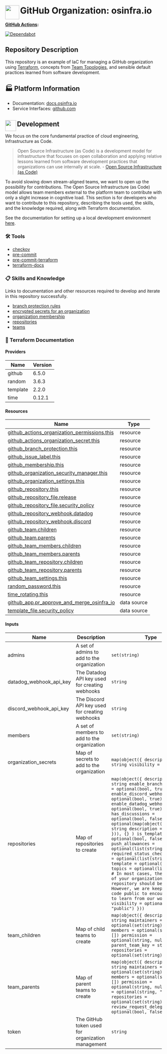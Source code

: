 # <img align="left" width="45" height="45" src="https://github.com/osinfra-io/github-organization-management/assets/1610100/2d305949-da04-4fa7-9b03-b880b400929a"> GitHub Organization: osinfra.io

**[GitHub Actions](https://github.com/osinfra-io/github-organization-management/actions):**

[![Dependabot](https://github.com/osinfra-io/github-organization-management/actions/workflows/dependabot.yml/badge.svg)](https://github.com/osinfra-io/github-organization-management/actions/workflows/dependabot.yml)

## Repository Description

This repository is an example of IaC for managing a GitHub organization using [Terraform](https://www.terraform.io), concepts from [Team Topologies](https://teamtopologies.com/), and sensible default practices learned from software development.

## 🏭 Platform Information

- Documentation: [docs.osinfra.io](https://docs.osinfra.io/github/organization-management)
- Service Interfaces: [github.com](https://github.com/osinfra-io/github-organization-management/issues/new/choose)

## <img align="left" width="35" height="35" src="https://github.com/osinfra-io/github-organization-management/assets/1610100/39d6ae3b-ccc2-42db-92f1-276a5bc54e65"> Development

We focus on the core fundamental practice of cloud engineering, Infrastructure as Code.

>Open Source Infrastructure (as Code) is a development model for infrastructure that focuses on open collaboration and applying relative lessons learned from software development practices that organizations can use internally at scale. - [Open Source Infrastructure (as Code)](https://www.osinfra.io)

To avoid slowing down stream-aligned teams, we want to open up the possibility for contributions. The Open Source Infrastructure (as Code) model allows team members external to the platform team to contribute with only a slight increase in cognitive load. This section is for developers who want to contribute to this repository, describing the tools used, the skills, and the knowledge required, along with Terraform documentation.

See the documentation for setting up a local development environment [here](https://docs.osinfra.io/fundamentals/development-setup).

### 🛠️ Tools

- [checkov](https://github.com/bridgecrewio/checkov)
- [pre-commit](https://github.com/pre-commit/pre-commit)
- [pre-commit-terraform](https://github.com/antonbabenko/pre-commit-terraform)
- [terraform-docs](https://github.com/terraform-docs/terraform-docs)

### 📋 Skills and Knowledge

Links to documentation and other resources required to develop and iterate in this repository successfully.

- [branch protection rules](https://docs.github.com/en/repositories/configuring-branches-and-merges-in-your-repository/defining-the-mergeability-of-pull-requests/about-protected-branchess)
- [encrypted secrets for an organization](https://docs.github.com/en/actions/security-guides/encrypted-secrets#creating-encrypted-secrets-for-an-organization)
- [organization membership](https://docs.github.com/en/organizations/managing-membership-in-your-organization)
- [repositories](https://docs.github.com/en/repositories/creating-and-managing-repositories/about-repositories)
- [teams](https://docs.github.com/en/organizations/managing-access-to-your-organizations-repositories/managing-teams-in-your-organization)

### 📓 Terraform Documentation

<!-- BEGIN_TF_DOCS -->
#### Providers

| Name | Version |
|------|---------|
| github | 6.5.0 |
| random | 3.6.3 |
| template | 2.2.0 |
| time | 0.12.1 |

#### Resources

| Name | Type |
|------|------|
| [github_actions_organization_permissions.this](https://registry.terraform.io/providers/integrations/github/latest/docs/resources/actions_organization_permissions) | resource |
| [github_actions_organization_secret.this](https://registry.terraform.io/providers/integrations/github/latest/docs/resources/actions_organization_secret) | resource |
| [github_branch_protection.this](https://registry.terraform.io/providers/integrations/github/latest/docs/resources/branch_protection) | resource |
| [github_issue_label.this](https://registry.terraform.io/providers/integrations/github/latest/docs/resources/issue_label) | resource |
| [github_membership.this](https://registry.terraform.io/providers/integrations/github/latest/docs/resources/membership) | resource |
| [github_organization_security_manager.this](https://registry.terraform.io/providers/integrations/github/latest/docs/resources/organization_security_manager) | resource |
| [github_organization_settings.this](https://registry.terraform.io/providers/integrations/github/latest/docs/resources/organization_settings) | resource |
| [github_repository.this](https://registry.terraform.io/providers/integrations/github/latest/docs/resources/repository) | resource |
| [github_repository_file.release](https://registry.terraform.io/providers/integrations/github/latest/docs/resources/repository_file) | resource |
| [github_repository_file.security_policy](https://registry.terraform.io/providers/integrations/github/latest/docs/resources/repository_file) | resource |
| [github_repository_webhook.datadog](https://registry.terraform.io/providers/integrations/github/latest/docs/resources/repository_webhook) | resource |
| [github_repository_webhook.discord](https://registry.terraform.io/providers/integrations/github/latest/docs/resources/repository_webhook) | resource |
| [github_team.children](https://registry.terraform.io/providers/integrations/github/latest/docs/resources/team) | resource |
| [github_team.parents](https://registry.terraform.io/providers/integrations/github/latest/docs/resources/team) | resource |
| [github_team_members.children](https://registry.terraform.io/providers/integrations/github/latest/docs/resources/team_members) | resource |
| [github_team_members.parents](https://registry.terraform.io/providers/integrations/github/latest/docs/resources/team_members) | resource |
| [github_team_repository.children](https://registry.terraform.io/providers/integrations/github/latest/docs/resources/team_repository) | resource |
| [github_team_repository.parents](https://registry.terraform.io/providers/integrations/github/latest/docs/resources/team_repository) | resource |
| [github_team_settings.this](https://registry.terraform.io/providers/integrations/github/latest/docs/resources/team_settings) | resource |
| [random_password.this](https://registry.terraform.io/providers/hashicorp/random/latest/docs/resources/password) | resource |
| [time_rotating.this](https://registry.terraform.io/providers/hashicorp/time/latest/docs/resources/rotating) | resource |
| [github_app.pr_approve_and_merge_osinfra_io](https://registry.terraform.io/providers/integrations/github/latest/docs/data-sources/app) | data source |
| [template_file.security_policy](https://registry.terraform.io/providers/hashicorp/template/latest/docs/data-sources/file) | data source |

#### Inputs

| Name | Description | Type | Default | Required |
|------|-------------|------|---------|:--------:|
| admins | A set of admins to add to the organization | `set(string)` | n/a | yes |
| datadog\_webhook\_api\_key | The Datadog API key used for creating webhooks | `string` | n/a | yes |
| discord\_webhook\_api\_key | The Discord API key used for creating webhooks | `string` | n/a | yes |
| members | A set of members to add to the organization | `set(string)` | `[]` | no |
| organization\_secrets | Map of secrets to add to the organization | ```map(object({ description = string visibility = string }))``` | n/a | yes |
| repositories | Map of repositories to create | ```map(object({ description = string enable_branch_protection = optional(bool, true) enable_discord_webhook = optional(bool, true) enable_datadog_webhook = optional(bool, true) has_discussions = optional(bool, false) labels = optional(map(object({ color = string description = string })), {} ) is_template = optional(bool, false) push_allowances = optional(list(string), []) required_status_checks_contexts = optional(list(string), []) template = optional(string) topics = optional(list(string)) # In most cases, the visibility of your organizations repository should be private. # However, we are keeping our code public to encourage others to learn from our work. visibility = optional(string, "public") }))``` | n/a | yes |
| team\_children | Map of child teams to create | ```map(object({ description = string maintainers = optional(set(string), []) members = optional(set(string), []) permission = optional(string, null) parent_team_key = string repositories = optional(set(string), []) }))``` | n/a | yes |
| team\_parents | Map of parent teams to create | ```map(object({ description = string maintainers = optional(set(string), []) members = optional(set(string), []) permission = optional(string, null) privacy = optional(string, "closed") repositories = optional(set(string), []) review_request_delegation = optional(bool, false) }))``` | n/a | yes |
| token | The GitHub token used for organization management | `string` | n/a | yes |
<!-- END_TF_DOCS -->
